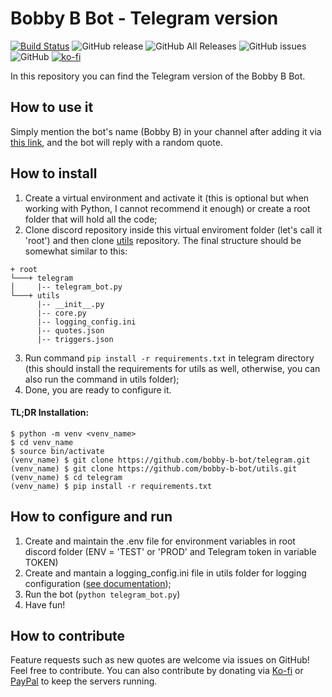 # Bobby B Bot - Telegram version
[![Build Status](https://travis-ci.org/bobby-b-bot/discord.svg?branch=master)](https://travis-ci.org/bobby-b-bot/telegram) ![GitHub release](https://img.shields.io/github/release/bobby-b-bot/telegram.svg) ![GitHub All Releases](https://img.shields.io/github/downloads/bobby-b-bot/telegram/total.svg) ![GitHub issues](https://img.shields.io/github/issues-raw/bobby-b-bot/telegram.svg) ![GitHub](https://img.shields.io/github/license/bobby-b-bot/telegram.svg) [![ko-fi](https://www.ko-fi.com/img/githubbutton_sm.svg)](https://ko-fi.com/L3L814HD5)

In this repository you can find the Telegram version of the Bobby B Bot.

## How to use it

Simply mention the bot's name (Bobby B) in your channel after adding it via [this link](http://t.me/bobby_bbot), and the bot will reply with a random quote.

## How to install

1. Create a virtual environment and activate it (this is optional but when working with Python, I cannot recommend it enough) or create a root folder that will hold all the code;
2. Clone discord repository inside this virtual enviroment folder (let's call it 'root') and then clone [utils](https://github.com/bobby-b-bot/utils.git) repository. The final structure should be somewhat similar to this:

```
+ root
└───+ telegram
│     |-- telegram_bot.py
└───+ utils
      |-- __init__.py
      |-- core.py
      |-- logging_config.ini
      |-- quotes.json
      |-- triggers.json
```

3. Run command `pip install -r requirements.txt` in telegram directory (this should install the requirements for utils as well, otherwise, you can also run the command in utils folder);
4. Done, you are ready to configure it.

#### TL;DR Installation:

```
$ python -m venv <venv_name>
$ cd venv_name
$ source bin/activate
(venv_name) $ git clone https://github.com/bobby-b-bot/telegram.git
(venv_name) $ git clone https://github.com/bobby-b-bot/utils.git
(venv_name) $ cd telegram
(venv_name) $ pip install -r requirements.txt
```

## How to configure and run

1. Create and maintain the .env file for environment variables in root discord folder (ENV = 'TEST' or 'PROD' and Telegram token in variable TOKEN) 
1. Create and mantain a logging_config.ini file in utils folder for logging configuration ([see documentation](https://docs.python.org/3/library/logging.config.html#logging-config-fileformat));
1. Run the bot (`python telegram_bot.py`)
1. Have fun!

## How to contribute

Feature requests such as new quotes are welcome via issues on GitHub! Feel free to contribute. You can also contribute by donating via [Ko-fi](https://ko-fi.com/L3L814HD5) or [PayPal](http://paypal.me/FSZanettini) to keep the servers running.
